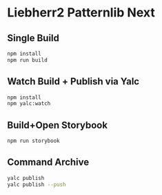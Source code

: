 # Liebherr2 Patternlib Next

## Single Build 

```bash
npm install
npm run build
```

## Watch Build + Publish via Yalc

```bash
npm install
npm yalc:watch
```

## Build+Open Storybook

```bash
npm run storybook
```

## Command Archive

```bash
yalc publish
yalc publish --push
```
